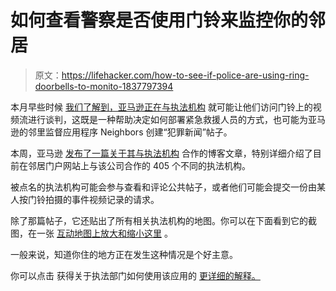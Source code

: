 # 如何查看警察是否使用门铃来监控你的邻居

> 原文：<https://lifehacker.com/how-to-see-if-police-are-using-ring-doorbells-to-monito-1837797394>

本月早些时候 [我们了解到，亚马逊正在与执法机构](https://gizmodo.com/cops-are-giving-amazons-ring-your-real-time-911-data-1836883867) 就可能让他们访问门铃上的视频流进行谈判，这既是一种帮助决定如何部署紧急救援人员的方式，也可能为亚马逊的邻里监督应用程序 Neighbors 创建“犯罪新闻”帖子。



本周，亚马逊 [发布了一篇关于其与执法机构](https://blog.ring.com/2019/08/28/working-together-for-safer-neighborhoods-introducing-the-neighbors-active-law-enforcement-map/) 合作的博客文章，特别详细介绍了目前在邻居门户网站上与该公司合作的 405 个不同的执法机构。

被点名的执法机构可能会参与查看和评论公共帖子，或者他们可能会提交一份由某人按门铃拍摄的事件视频记录的请求。

除了那篇帖子，它还贴出了所有相关执法机构的地图。你可以在下面看到它的截图，在一张 [互动地图上放大和缩小这里](https://www.google.com/maps/d/viewer?mid=1eYVDPh5itXq5acDT9b0BVeQwmESBa4cB&ll=36.19459170250784%2C-103.96982876449249&z=3) 。

一般来说，知道你住的地方正在发生这种情况是个好主意。

你可以点击 获得关于执法部门如何使用该应用的 [更详细的解释。](https://support.ring.com/hc/en-us/articles/360031595491)